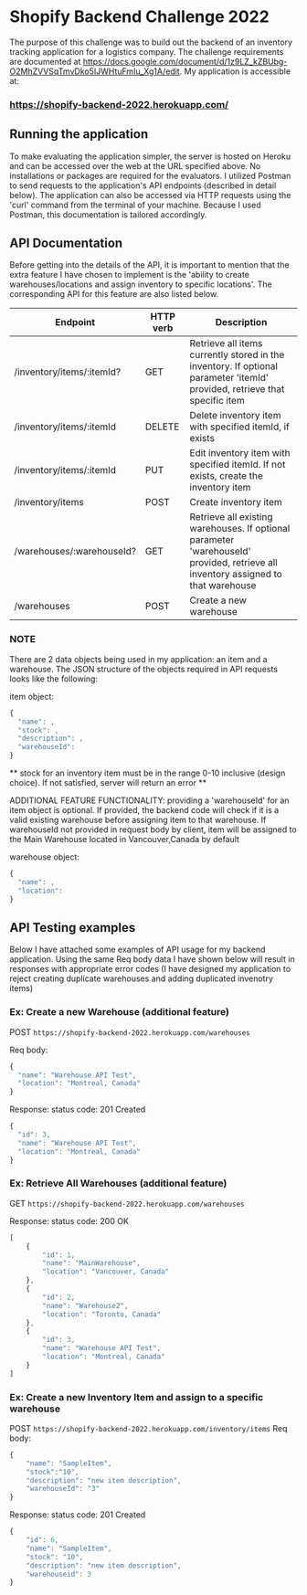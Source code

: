 # Shopify Backend Challenge 2022
The purpose of this challenge was to build out the backend of an inventory tracking application for a logistics company. The challenge requirements are documented at https://docs.google.com/document/d/1z9LZ_kZBUbg-O2MhZVVSqTmvDko5IJWHtuFmIu_Xg1A/edit. My application is accessible at:
### https://shopify-backend-2022.herokuapp.com/

## Running the application
To make evaluating the application simpler, the server is hosted on Heroku and can be accessed over the web at the URL specified above. No installations or packages
are required for the evaluators. I utilized Postman to send requests to the application's API endpoints (described in detail below). The application can also be accessed via HTTP requests using the 'curl' command from the terminal of your machine. Because I used Postman, this documentation is tailored accordingly.

## API Documentation
Before getting into the details of the API, it is important to mention that the extra feature I have chosen to implement is the 'ability to create warehouses/locations and assign inventory to specific locations'. The corresponding API for this feature are also listed below.

| Endpoint | HTTP verb | Description |
| --- | --- | --- |
| /inventory/items/:itemId? | GET | Retrieve all items currently stored in the inventory. If optional parameter 'itemId' provided, retrieve that specific item |
| /inventory/items/:itemId | DELETE | Delete inventory item with specified itemId, if exists |
| /inventory/items/:itemId | PUT | Edit inventory item with specified itemId. If not exists, create the inventory item |
| /inventory/items | POST | Create inventory item |
| /warehouses/:warehouseId? | GET | Retrieve all existing warehouses. If optional parameter 'warehouseId' provided, retrieve all inventory assigned to that warehouse |
| /warehouses | POST | Create a new warehouse |

### NOTE
There are 2 data objects being used in my application: an item and a warehouse. The JSON structure of the objects required in API requests looks like the following:

item object:
```javascript
{ 
  "name": ,
  "stock": ,
  "description": ,
  "warehouseId":
}
```
** stock for an inventory item must be in the range 0-10 inclusive (design choice). If not satisfied, server will return an error **

ADDITIONAL FEATURE FUNCTIONALITY: providing a 'warehouseId' for an item object is optional. If provided, the backend code will check if it is a valid existing warehouse before assigning item to that warehouse. If warehouseId not provided in request body by client, item will be assigned to the Main Warehouse located in Vancouver,Canada by default

warehouse object:
```javascript
{ 
  "name": ,
  "location": 
}
```

## API Testing examples
Below I have attached some examples of API usage for my backend application. Using the same Req body data I have shown below will result in responses with appropriate error codes (I have designed my application to reject creating duplicate warehouses and adding duplicated invenotry items)

### Ex: Create a new Warehouse (additional feature)
POST `https://shopify-backend-2022.herokuapp.com/warehouses`

Req body:
```javascript
{ 
  "name": "Warehouse API Test",
  "location": "Montreal, Canada"
}
```
Response:
status code: 201 Created
```javascript
{
  "id": 3,
  "name": "Warehouse API Test",
  "location": "Montreal, Canada"
}
```
### Ex: Retrieve All Warehouses (additional feature)
GET `https://shopify-backend-2022.herokuapp.com/warehouses`

Response:
status code: 200 OK
```javascript
[
    {
        "id": 1,
        "name": "MainWarehouse",
        "location": "Vancouver, Canada"
    },
    {
        "id": 2,
        "name": "Warehouse2",
        "location": "Toronto, Canada"
    },
    {
        "id": 3,
        "name": "Warehouse API Test",
        "location": "Montreal, Canada"
    }
]
```
### Ex: Create a new Inventory Item and assign to a specific warehouse
POST `https://shopify-backend-2022.herokuapp.com/inventory/items`
Req body:
```javascript
{
    "name": "SampleItem",
    "stock":"10",
    "description": "new item description",
    "warehouseId": "3"
}
```
Response: 
status code: 201 Created
```javascript
{
    "id": 6,
    "name": "SampleItem",
    "stock": "10",
    "description": "new item description",
    "warehouseid": 3
}
```


